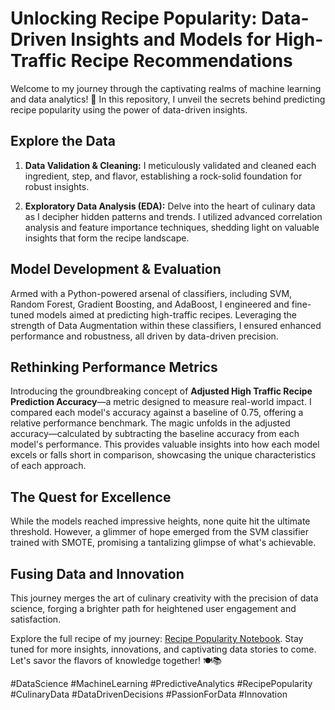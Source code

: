 # Unlocking Recipe Popularity: Data-Driven Insights and Models for High-Traffic Recipe Recommendations
Welcome to my journey through the captivating realms of machine learning and data analytics! 🚀 In this repository, I unveil the secrets behind predicting recipe popularity using the power of data-driven insights.

## Explore the Data
1. **Data Validation & Cleaning:** I meticulously validated and cleaned each ingredient, step, and flavor, establishing a rock-solid foundation for robust insights.

2. **Exploratory Data Analysis (EDA):** Delve into the heart of culinary data as I decipher hidden patterns and trends. I utilized advanced correlation analysis and feature importance techniques, shedding light on valuable insights that form the recipe landscape.

## Model Development & Evaluation
Armed with a Python-powered arsenal of classifiers, including SVM, Random Forest, Gradient Boosting, and AdaBoost, I engineered and fine-tuned models aimed at predicting high-traffic recipes. Leveraging the strength of Data Augmentation within these classifiers, I ensured enhanced performance and robustness, all driven by data-driven precision.

## Rethinking Performance Metrics
Introducing the groundbreaking concept of **Adjusted High Traffic Recipe Prediction Accuracy**—a metric designed to measure real-world impact. I compared each model's accuracy against a baseline of 0.75, offering a relative performance benchmark. The magic unfolds in the adjusted accuracy—calculated by subtracting the baseline accuracy from each model's performance. This provides valuable insights into how each model excels or falls short in comparison, showcasing the unique characteristics of each approach.

## The Quest for Excellence
While the models reached impressive heights, none quite hit the ultimate threshold. However, a glimmer of hope emerged from the SVM classifier trained with SMOTE, promising a tantalizing glimpse of what's achievable.

## Fusing Data and Innovation
This journey merges the art of culinary creativity with the precision of data science, forging a brighter path for heightened user engagement and satisfaction.

Explore the full recipe of my journey: [Recipe Popularity Notebook](https://github.com/Roc-Data-Analyst/Unlocking-Recipe-Popularity/blob/master/notebook.ipynb). Stay tuned for more insights, innovations, and captivating data stories to come. Let's savor the flavors of knowledge together! 🍽️📚

#DataScience #MachineLearning #PredictiveAnalytics #RecipePopularity #CulinaryData #DataDrivenDecisions #PassionForData #Innovation
